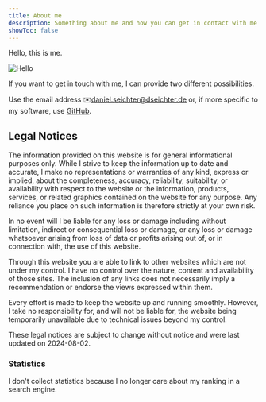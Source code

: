 ```yaml
---
title: About me
description: Something about me and how you can get in contact with me.
showToc: false
---
```


Hello, this is me. 

![Hello](../images/bitmoji-laptop-wave.png)

If you want to get in touch with me, I can provide two different possibilities.

Use the email address :envelope:daniel.seichter@dseichter.de or, if more specific to my software, use [GitHub](https://github.com/dseichter).

## Legal Notices

The information provided on this website is for general informational purposes only. While I strive to keep the information up to date and accurate, I make no representations or warranties of any kind, express or implied, about the completeness, accuracy, reliability, suitability, or availability with respect to the website or the information, products, services, or related graphics contained on the website for any purpose. Any reliance you place on such information is therefore strictly at your own risk.

In no event will I be liable for any loss or damage including without limitation, indirect or consequential loss or damage, or any loss or damage whatsoever arising from loss of data or profits arising out of, or in connection with, the use of this website.

Through this website you are able to link to other websites which are not under my control. I have no control over the nature, content and availability of those sites. The inclusion of any links does not necessarily imply a recommendation or endorse the views expressed within them.

Every effort is made to keep the website up and running smoothly. However, I take no responsibility for, and will not be liable for, the website being temporarily unavailable due to technical issues beyond my control.

These legal notices are subject to change without notice and were last updated on 2024-08-02.

### Statistics

I don't collect statistics because I no longer care about my ranking in a search engine.
